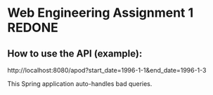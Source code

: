 # Web Engineering Assignment 1 REDONE

## How to use the API (example):
http://localhost:8080/apod?start_date=1996-1-1&end_date=1996-1-3

This Spring application auto-handles bad queries.
 

